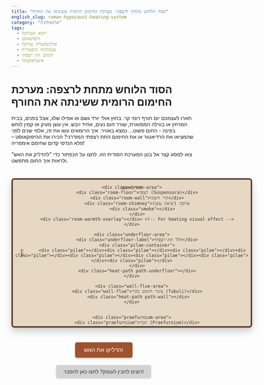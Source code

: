 ```yaml
---
title: "הסוד הלוחש מתחת לרצפה: מערכת החימום הרומית ששינתה את החורף"
english_slug: roman-hypocaust-heating-system
category: "ארכאולוגיה"
tags:
  - רומא העתיקה
  - היפוקאוסט
  - ארכיטקטורה עתיקה
  - טכנולוגיה היסטורית
  - חימום תת רצפתי
  - אינטראקטיבי
---
```

# הסוד הלוחש מתחת לרצפה: מערכת החימום הרומית ששינתה את החורף

תארו לעצמכם יום חורף רומי קר. בחוץ אולי יורד גשם או אפילו שלג, אבל בפנים, בבית המרחץ או בווילה המפוארת, שורר חום נעים, אחיד ויבש. אין עשן מעיק או קמין לוחש בפינה - החום פשוט... נמצא באוויר. איך הרומאים עשו את זה, אלפי שנים לפני שהמציאו את הרדיאטור או את החימום התת רצפתי המודרני? הכירו את ההיפוקאוסט – פלא הנדסי קדום שחימם אימפריה!

צאו למסע קצר אל בטן המערכת הסודית הזו. לחצו על הכפתור כדי "להדליק את האש" ולראות איך החום מתפשט.

<div id="hypocaust-container">
    <div class="structure-label room-label">חדר מחומם</div>
    <div class="structure-label cross-section-label">חתך</div>

    <div class="room-area">
        <div class="room-floor">רצפה (Suspensura)</div>
        <div class="room-wall">קיר חיצוני</div>
        <div class="room-chimney">ארובה (יציאת עשן)
            <div class="smoke"></div>
        </div>
        <div class="room-warmth-overlay"></div> <!-- For heating visual effect -->
    </div>

    <div class="underfloor-area">
        <div class="underfloor-label">חלל תת-רצפתי</div>
        <div class="pilae-container">
            <div class="pilae"></div><div class="pilae"></div><div class="pilae"></div><div class="pilae"></div><div class="pilae"></div><div class="pilae"></div><div class="pilae"></div><div class="pilae"></div>
        </div>
        <div class="heat-path path-underfloor"></div>
    </div>

    <div class="wall-flue-area">
        <div class="wall-flue">צינור חימום בקיר (Tubuli)</div>
         <div class="heat-path path-wall"></div>
    </div>


    <div class="praefurnium-area">
        <div class="praefurnium">תנור (Praefurnium)</div>
        <div class="fire-animation">🔥</div>
        <div class="fire-entrance"></div>
    </div>

</div>

<button id="start-heating">הדליקו את האש!</button>

<style>
    @import url('https://fonts.googleapis.com/css2?family=Frank+Ruhl+Libre:wght@300;400;500;700&display=swap');

    #hypocaust-container {
        position: relative;
        width: 650px; /* Slightly wider */
        height: 400px; /* Slightly taller */
        margin: 40px auto;
        border: 4px solid #5a3d2b; /* Roman-inspired brown */
        background-color: #e6d8c3; /* Warm background */
        overflow: hidden;
        font-family: 'Frank Ruhl Libre', serif; /* More elegant font */
        color: #333;
        text-align: center;
        box-shadow: 0 10px 20px rgba(0,0,0,0.2); /* Soft shadow */
        border-radius: 8px; /* Rounded corners */
    }

    .structure-label {
        position: absolute;
        font-size: 0.9em;
        color: #5a3d2b;
        font-weight: bold;
        z-index: 10; /* Above other elements */
        pointer-events: none; /* Don't interfere with clicks */
    }
     .room-label { top: 15px; left: 50%; transform: translateX(-50%); }
     .cross-section-label { top: 50%; left: 15px; transform: translateY(-50%) rotate(-90deg); white-space: nowrap; }
     .underfloor-label {
         position: absolute;
         bottom: 105px; /* Above the underfloor area */
         left: 50%;
         transform: translateX(-50%);
         font-size: 0.8em;
         color: #5a3d2b;
         font-weight: bold;
         z-index: 5;
     }


    .room-area {
        position: absolute;
        top: 0;
        left: 0;
        width: 100%;
        height: 250px; /* Room height */
        background-color: #fffacb; /* Warm yellow */
        border-bottom: 4px solid #5a3d2b;
        box-sizing: border-box; /* Include border in size */
        overflow: hidden; /* Hide warmth overlay spill */
    }

    .room-warmth-overlay {
        position: absolute;
        top: 0;
        left: 0;
        width: 100%;
        height: 100%;
        background: radial-gradient(circle at center, rgba(255, 165, 0, 0) 0%, rgba(255, 140, 0, 0) 50%, rgba(255, 69, 0, 0) 100%); /* Initial transparent gradient */
        opacity: 0;
        transition: opacity 3s ease-out, background 3s ease-out;
        z-index: 1; /* Below labels, above room background */
    }

    .room-area.heated .room-warmth-overlay {
         background: radial-gradient(circle at center, rgba(255, 165, 0, 0.1) 0%, rgba(255, 140, 0, 0.2) 50%, rgba(255, 69, 0, 0.3) 100%);
         opacity: 1;
    }


    .room-floor {
        position: absolute;
        bottom: 0;
        left: 0;
        width: 100%;
        height: 20px; /* Thicker floor */
        background-color: #a0522d; /* Sienna */
        border-top: 2px solid #5a3d2b;
        line-height: 20px;
        font-size: 0.8em;
        color: white;
        text-shadow: 1px 1px 2px rgba(0,0,0,0.3);
        z-index: 2; /* Above overlay */
    }

     .room-wall {
        position: absolute;
        top: 0;
        right: 0;
        width: 30px; /* Wider wall */
        height: 100%; /* Wall height */
        background-color: #d3d3d3; /* LightGrey */
        border-left: 2px solid #5a3d2b;
        box-sizing: border-box;
     }

    .room-chimney {
        position: absolute;
        top: -60px; /* Extend above container */
        right: 5px; /* Slightly inset from edge */
        width: 25px;
        height: 80px;
        background-color: #8b4513; /* SaddleBrown */
        border: 2px solid #5a3d2b;
        border-bottom: none;
        box-sizing: border-box;
        font-size: 0.6em;
        color: white;
        writing-mode: vertical-rl;
        text-orientation: mixed;
        line-height: 25px;
        text-shadow: 1px 1px 2px rgba(0,0,0,0.3);
         overflow: hidden; /* Hide smoke spill */
    }
    .smoke {
        position: absolute;
        bottom: 0;
        left: 50%;
        transform: translateX(-50%);
        width: 10px;
        height: 10px;
        background-color: rgba(100, 100, 100, 0.5);
        border-radius: 50%;
        opacity: 0;
        animation: rise-and-fade 3s infinite linear;
        animation-play-state: paused; /* Start paused */
    }

    @keyframes rise-and-fade {
        0% { transform: translate(-50%, 0) scale(0.5); opacity: 0.5; }
        50% { transform: translate(-50%, -40px) scale(1); opacity: 0.8; }
        100% { transform: translate(-50%, -80px) scale(1.5); opacity: 0; }
    }


    .underfloor-area {
        position: absolute;
        bottom: 0;
        left: 0;
        width: calc(100% - 100px); /* Space under floor, excluding furnace */
        height: 150px; /* Taller space */
        background-color: #c0c0c0; /* Silver */
        border-right: 2px solid #5a3d2b;
        box-sizing: border-box;
    }

    .pilae-container {
         position: absolute;
         bottom: 0;
         left: 0;
         width: 100%;
         height: 120px; /* Height for pilae */
         display: flex;
         justify-content: space-around; /* Distribute pilae evenly */
         padding: 0 20px; /* Padding from sides */
         box-sizing: border-box;
         z-index: 1; /* Ensure pilae are above heat path */
     }

    .pilae {
        width: 20px; /* Wider column */
        height: 100%;
        background-color: #cd853f; /* Peru */
        box-shadow: inset 0 0 5px rgba(0,0,0,0.2); /* Inner shadow */
        border: 1px solid #8b4513;
    }


    .heat-path {
        position: absolute;
        bottom: 10px; /* Above base */
        height: 130px; /* Matches underfloor height minus padding */
        background: linear-gradient(to right, rgba(255, 100, 0, 0), rgba(255, 100, 0, 0)); /* Initial transparent gradient */
        background-size: 0% 100%; /* Start with 0 width */
        background-repeat: no-repeat;
        transition: background-size 0.5s ease-in-out, background-position 0.5s ease-in-out;
        z-index: 0; /* Below pilae */
    }

    .path-underfloor {
        left: 0;
        width: 100%; /* Covers full width of underfloor area */
        background: linear-gradient(to right, rgba(255, 100, 0, 0.5), rgba(255, 50, 0, 0.8));
        background-size: 0% 100%; /* Initially hidden */
    }

    .wall-flue-area {
        position: absolute;
        bottom: 0;
        right: 0;
        width: 30px; /* Width matching wall */
        height: 250px; /* Matches room height */
        background-color: #d3d3d3; /* LightGrey */
        border-left: 2px solid #5a3d2b;
        border-bottom: 2px solid #5a3d2b;
        box-sizing: border-box;
    }

     .wall-flue {
        position: absolute;
        bottom: 0; /* Starts from bottom of wall area */
        right: 0;
        width: 100%;
        height: calc(100% - 30px); /* Goes up most of the wall, leaving space for exit */
        background-color: rgba(200, 200, 200, 0.5); /* Slightly darker flue background */
        font-size: 0.7em;
        color: #333;
        writing-mode: vertical-rl;
        text-orientation: mixed;
        line-height: 30px;
        text-align: center;
        z-index: 1; /* Above heat path in wall */
     }
     .path-wall {
        bottom: 0;
        right: 0;
        width: 100%;
        height: 100%;
        background: linear-gradient(to top, rgba(255, 100, 0, 0.5), rgba(255, 50, 0, 0.8));
        background-size: 100% 0%; /* Initially hidden */
     }


    .praefurnium-area {
        position: absolute;
        bottom: 0;
        right: calc(100% - 100px); /* Position on the left relative to the underfloor area */
        width: 100px; /* Wider furnace area */
        height: 150px; /* Same height as underfloor area */
        background-color: #a9a9a9; /* DarkGrey */
        border-right: 2px solid #5a3d2b; /* Border separating from underfloor */
        box-sizing: border-box;
        display: flex;
        align-items: center;
        justify-content: center;
    }

    .praefurnium {
        position: absolute;
        bottom: 0;
        left: 0;
        width: 100%;
        height: 100%;
        background-color: #8b4513; /* SaddleBrown */
        color: white;
        font-size: 0.8em;
        display: flex;
        align-items: center;
        justify-content: center;
        text-shadow: 1px 1px 2px rgba(0,0,0,0.3);
    }

    .fire-entrance {
        position: absolute;
        bottom: 0;
        left: 0;
        width: 100%;
        height: 30px; /* Entrance height */
        background-color: rgba(0,0,0,0.5); /* Dark opening */
        z-index: 2; /* Above praefurnium background */
        border-top: 2px solid #5a3d2b;
    }

    .fire-animation {
        position: absolute;
        bottom: 5px; /* Adjust position relative to entrance */
        left: 50%;
        transform: translateX(-50%);
        font-size: 2.5em; /* Larger fire */
        opacity: 0;
        text-shadow: 0 0 10px orange, 0 0 20px red; /* Glow effect */
        animation: pulse-fire 1.5s infinite alternate ease-in-out;
        animation-play-state: paused; /* Start paused */
        z-index: 3; /* Above entrance */
    }
     @keyframes pulse-fire {
         0% { transform: translate(-50%, 0) scale(1); opacity: 0.8; }
         100% { transform: translate(-50%, 2px) scale(1.1); opacity: 1; }
     }


    /* Animation classes */
    .heating .path-underfloor {
         background-size: 100% 100%; /* Reveal gradient */
         transition: background-size 2s ease-in; /* Slower transition for visual flow */
    }

    .heating .path-wall {
         background-size: 100% 100%; /* Reveal gradient */
         transition: background-size 2s ease-in 1.5s; /* Start after underfloor heats up */
    }

    .heating .smoke {
        animation-play-state: running;
    }
     .heating .fire-animation {
        animation-play-state: running;
        opacity: 1; /* Show fire */
     }

    #start-heating {
        display: block;
        margin: 20px auto;
        padding: 12px 25px; /* Larger button */
        font-size: 1.1em;
        cursor: pointer;
        background-color: #a0522d; /* Sienna */
        color: white;
        border: none;
        border-radius: 5px;
        box-shadow: 0 3px 5px rgba(0,0,0,0.2);
        transition: background-color 0.3s ease;
    }

    #start-heating:hover {
        background-color: #8b4513; /* SaddleBrown */
    }

    #explanation-toggle {
        display: block;
        margin: 20px auto 0;
        padding: 10px 20px;
        font-size: 1em;
        cursor: pointer;
        background-color: #d3d3d3; /* LightGrey */
        color: #333;
        border: none;
        border-radius: 5px;
        box-shadow: 0 2px 4px rgba(0,0,0,0.1);
         transition: background-color 0.3s ease;
    }
     #explanation-toggle:hover {
         background-color: #c0c0c0; /* Silver */
     }

    #explanation {
        margin-top: 30px; /* More space */
        padding: 20px; /* More padding */
        border: 1px solid #ccc;
        background-color: #f9f9f9;
        display: none; /* Hidden by default */
        max-width: 700px; /* Wider explanation */
        margin: 30px auto;
        border-radius: 8px;
        box-shadow: 0 5px 15px rgba(0,0,0,0.1);
        font-family: 'Frank Ruhl Libre', serif;
        line-height: 1.7; /* Improved readability */
    }

    #explanation h2 {
        color: #5a3d2b; /* Brownish */
        margin-top: 15px;
        border-bottom: 2px solid #e0e0e0; /* Subtle separator */
        padding-bottom: 5px;
    }
    #explanation h3 {
        color: #8b4513; /* SaddleBrown */
        margin-top: 15px;
        margin-bottom: 8px;
    }

    #explanation p {
        margin-bottom: 15px; /* More space between paragraphs */
    }

    #explanation ul {
        margin-bottom: 15px;
        padding-left: 25px; /* Indent list */
    }

     #explanation li {
        margin-bottom: 8px; /* More space between list items */
        list-style-type: disc; /* Ensure disc style */
     }
      #explanation li strong {
        color: #5a3d2b; /* Highlight key terms */
      }

</style>

<button id="explanation-toggle">רוצים להבין לעומק? לחצו כאן להסבר!</button>

<div id="explanation">
    <h2>היפוקאוסט: לב הפועם של הנוחות הרומית</h2>
    <p>מערכת ה<strong>היפוקאוסט</strong> (Hypocaustum) היא אחת ההמצאות המרשימות ביותר של הרומאים בתחום ההנדסה התרמית. זו הייתה שיטה מהפכנית לחימום מבנים מלמטה ומתוך הקירות, שסיפקה רמת נוחות שלא נראתה כמעט עד לעת המודרנית.</p>

    <h3>היכן פגשנו היפוקאוסט?</h3>
    <p>מערכת החימום הזו לא הייתה נפוצה בבתי פשוטי העם. היא הייתה סמל סטטוס ופינוק, ונמצאה בעיקר במקומות הבאים:</p>
    <ul>
        <li><strong>בתי מרחץ (Thermae):</strong> המקום האיקוני ביותר. היפוקאוסט חימם במיוחד את החדרים החמים (<strong>קאלדריום</strong>) והפושרים (<strong>טפידריום</strong>), ואיפשר לרומאים להשתכשך במים חמים וליהנות מסאונה.</li>
        <li><strong>וילות מפוארות (Villae):</strong> בעלי האמצעים בנו מערכות היפוקאוסט בווילות שלהם, במיוחד בפרובינקיות הקרות יותר של האימפריה (כמו בריטניה או גרמניה), כדי להתמודד עם החורף.</li>
        <li><strong>מבני ציבור נבחרים:</strong> לעיתים נמצאה גם במבנים צבאיים חשובים או ארמונות.</li>
    </ul>

    <h3>איך זה עבד? מסע האש והחום</h3>
    <p>בבסיס, ההיפוקאוסט פועל על עיקרון פשוט אך גאוני: העברת חום באמצעות אוויר חם ועשן. כך זה קרה:</p>
    <ul>
        <li><strong>Praefurnium (התנור):</strong> כל הסיפור התחיל כאן. בכבשן גדול, לרוב ממוקם מחוץ לחדר או בצמוד אליו, בערה אש גדולה שניזומה בעצים או בפחם.</li>
        <li><strong>החלל התת-רצפתי:</strong> במקום לבנות את הרצפה ישירות על הקרקע, הרומאים הקימו שורות של עמודים קטנים מלבנים או אריחים, שנקראו <strong>Pilae</strong>. אלו הרימו את הרצפה העליונה (ה-<strong>Suspensura</strong>) לגובה של כחצי מטר עד מטר. נוצר חלל ריק מתחת לכל הרצפה.</li>
        <li><strong>זרימת החום מתחת לרצפה:</strong> האוויר החם והעשן מהתנור נדחפו לתוך החלל התת-רצפתי. החום הקרין מהאוויר והעשן אל ה-pilae ואל צידה התחתון של רצפת ה-Suspensura.</li>
        <li><strong>החום מטפס בקירות:</strong> האוויר החם, כידוע, קל יותר ועולה למעלה. כדי להמשיך את זרימת החום ולנצל אותו גם לחימום הקירות, הרומאים התקינו צינורות חלולים מלבנים או קרמיקה (שנקראו <strong>Tubuli</strong> או לפעמים Fauces) בתוך עובי הקירות. האוויר החם והעשן מהחלל התת-רצפתי נכנסו לתחתית ה-tubuli ועלו בהם.</li>
        <li><strong>יציאת העשן:</strong> לבסוף, האוויר והעשן הלוהטים יצאו החוצה דרך ארובות ייעודיות, לרוב ממוקמות בראש הקירות או הגג.</li>
    </ul>
    <p>כך, כל שטח הרצפה ורוב שטח הקירות הפנימי הפכו למשטחי חימום ענקיים, שמקרינים חום נעים לחלל החדר מבלי שהעשן ייכנס פנימה.</p>

    <h3>יתרונות וחסרונות של פאר</h3>
    <p><strong>יתרונות:</strong></p>
    <ul>
        <li>**חימום אחיד ונעים:** החום התפזר באופן שווה בכל החדר.</li>
        <li>**חדר נקי:** ללא עשן, לכלוך או סיכון אש פתוחה בתוך חלל המגורים עצמו.</li>
        <li>**שליטה טובה יחסית:** ניתן היה לווסת את החום על ידי שינוי קצב שריפת העץ בתנור.</li>
    </ul>
    <p><strong>חסרונות:</strong></p>
    <ul>
        <li>**יקר לבנייה ותחזוקה:** נדרשו חומרי בנייה רבים ועבודה מורכבת.</li>
        <li>**צריכת דלק אדירה:** חימום שטח כה גדול דרש כמויות עצומות של עץ, מה שהיה יקר ודרש כוח אדם להובלה ותחזוקה.</li>
        <li>**תחזוקה שוטפת:** היה צורך לנקות את הפיח שהצטבר בחללים ובצינורות.</li>
    </ul>

    <h3>שקיעה ותחייה</h3>
    <p>עם דעיכת האימפריה הרומית, הידע ההנדסי והתשתיות הכלכליות הדרושות לתפעול מערכות כאלה הלכו לאיבוד. באירופה, ההיפוקאוסט נעלם למשך מאות רבות, וחימום מרכזי הפך לנחלת העבר. רק עם המהפכה התעשייתית והתפתחות טכנולוגיות חדשות במאות האחרונות, החלו להופיע שוב מערכות חימום תת רצפתי או מרכזי מודרניות, המבוססות על עקרונות שונים (מים חמים, חשמל) אך משיגות אפקט דומה של חום אחיד ונעים.</p>
    <p>ההיפוקאוסט נשאר עדות מדהימה לכושר ההמצאה הרומי ורצונם הבלתי מתפשר לנוחות ופאר, אפילו בתנאי החורף הקשים.</p>
</div>


<script>
    document.addEventListener('DOMContentLoaded', () => {
        const startHeatingButton = document.getElementById('start-heating');
        const hypocaustContainer = document.getElementById('hypocaust-container');
        const underfloorHeatPath = hypocaustContainer.querySelector('.path-underfloor');
        const wallHeatPath = hypocaustContainer.querySelector('.path-wall');
        const fireAnimation = hypocaustContainer.querySelector('.fire-animation');
        const smokeAnimation = hypocaustContainer.querySelector('.smoke');
        const roomArea = hypocaustContainer.querySelector('.room-area'); // Get the room area for heating effect

        const explanationToggle = document.getElementById('explanation-toggle');
        const explanationDiv = document.getElementById('explanation');
        let isExplanationVisible = false;
        let isAnimating = false; // Flag to prevent multiple clicks

        const animationDuration = 4000; // Total duration of the main heat flow animation in ms
        const underfloorDuration = 2000; // Duration for underfloor heat to spread
        const wallDuration = 2000; // Duration for wall heat to rise
        const wallStartDelay = 1500; // Delay before wall heating starts

        startHeatingButton.addEventListener('click', () => {
            if (isAnimating) {
                return; // Prevent starting animation if already running
            }
            isAnimating = true;
            startHeatingButton.disabled = true; // Disable button during animation
            startHeatingButton.textContent = 'מחמם...';

            // Reset animations
            hypocaustContainer.classList.remove('heating'); // Remove class to reset CSS animations
            underfloorHeatPath.style.transition = 'none'; // Disable transitions for reset
            wallHeatPath.style.transition = 'none';
            underfloorHeatPath.style.backgroundSize = '0% 100%';
            wallHeatPath.style.backgroundSize = '100% 0%';
            fireAnimation.style.opacity = 0;
            smokeAnimation.style.animationPlayState = 'paused';
            roomArea.classList.remove('heated');


            // Force reflow to apply resets immediately
            void underfloorHeatPath.offsetWidth;


            // Start animation sequence
            fireAnimation.style.opacity = 1; // Show fire immediately
            fireAnimation.style.animationPlayState = 'running';

            setTimeout(() => {
                 hypocaustContainer.classList.add('heating'); // Add class to trigger CSS transitions
                 underfloorHeatPath.style.transition = `background-size ${underfloorDuration / 1000}s ease-in`;
                 underfloorHeatPath.style.backgroundSize = '100% 100%'; // Start underfloor heat animation
                 smokeAnimation.style.animationPlayState = 'running'; // Start smoke

                 // Start wall heating after delay
                 setTimeout(() => {
                     wallHeatPath.style.transition = `background-size ${wallDuration / 1000}s ease-in`;
                     wallHeatPath.style.backgroundSize = '100% 100%'; // Start wall heat animation
                 }, wallStartDelay);

                 // Room heating effect starts slightly after wall heating
                 setTimeout(() => {
                     roomArea.classList.add('heated');
                 }, wallStartDelay + 500); // Delay relative to wall start

            }, 100); // Short delay after showing fire


            // End animation and reset
            setTimeout(() => {
                 // Reset heat paths and fire
                 underfloorHeatPath.style.transition = 'background-size 0.5s ease-out'; // Quick fade out
                 wallHeatPath.style.transition = 'background-size 0.5s ease-out';
                 underfloorHeatPath.style.backgroundSize = '0% 100%';
                 wallHeatPath.style.backgroundSize = '100% 0%';
                 fireAnimation.style.opacity = 0;
                 fireAnimation.style.animationPlayState = 'paused';
                 smokeAnimation.style.animationPlayState = 'paused';
                 roomArea.classList.remove('heated');


                 isAnimating = false;
                 startHeatingButton.disabled = false;
                 startHeatingButton.textContent = 'הדליקו את האש!';

            }, animationDuration + 500); // Allow heat to dissipate visually after animation


        });

         explanationToggle.addEventListener('click', () => {
            isExplanationVisible = !isExplanationVisible;
            if (isExplanationVisible) {
                explanationDiv.style.display = 'block';
                explanationToggle.textContent = 'הסתירו את ההסבר';
            } else {
                explanationDiv.style.display = 'none';
                explanationToggle.textContent = 'רוצים להבין לעומק? לחצו כאן להסבר!';
            }
        });

        // Initial state setting
        explanationDiv.style.display = 'none'; // Ensure hidden on load
    });
</script>
```